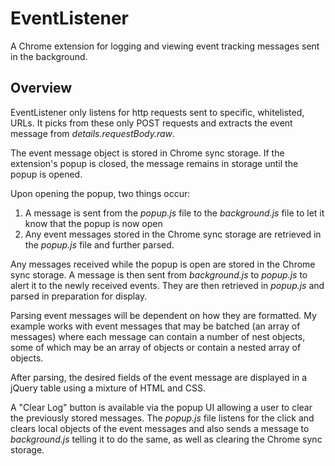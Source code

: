 # EventListener

A Chrome extension for logging and viewing event tracking messages sent in the background.


## Overview

EventListener only listens for http requests sent to specific, whitelisted, URLs. It picks from these only POST requests and extracts the event message from *details.requestBody.raw*.

The event message object is stored in Chrome sync storage. If the extension's popup is closed, the message remains in storage until the popup is opened.

Upon opening the popup, two things occur:
1. A message is sent from the *popup.js* file to the *background.js* file to let it know that the popup is now open
2. Any event messages stored in the Chrome sync storage are retrieved in the *popup.js* file and further parsed.

Any messages received while the popup is open are stored in the Chrome sync storage. A message is then sent from *background.js* to *popup.js* to alert it to the newly received events. They are then retrieved in *popup.js* and parsed in preparation for display.

Parsing event messages will be dependent on how they are formatted. My example works with event messages that may be batched (an array of messages) where each message can contain a number of nest objects, some of which may be an array of objects or contain a nested array of objects.

After parsing, the desired fields of the event message are displayed in a jQuery table using a mixture of HTML and CSS.

A "Clear Log" button is available via the popup UI allowing a user to clear the previously stored messages. The *popup.js* file listens for the click and clears local objects of the event messages and also sends a message to *background.js* telling it to do the same, as well as clearing the Chrome sync storage.
